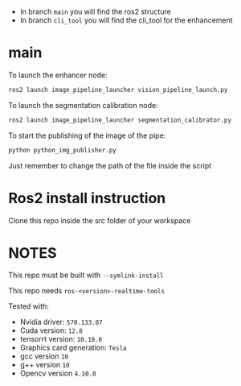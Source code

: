 - In branch `main` you will find the ros2 structure
- In branch `cli_tool` you will find the cli_tool for the enhancement
# main
To launch the enhancer node:
```bash
ros2 launch image_pipeline_launcher vision_pipeline_launch.py
```
To launch the segmentation calibration node:
```bash
ros2 launch image_pipeline_launcher segmentation_calibrator.py
```
To start the publishing of the image of the pipe:
```bash
python python_img_publisher.py
```
Just remember to change the path of the file inside the script

# Ros2 install instruction
Clone this repo inside the src folder of your workspace

# NOTES
This repo must be built with `--symlink-install`

This repo needs `ros-<version>-realtime-tools`

Tested with:
- Nvidia driver: `570.133.07`
- Cuda version: `12.8`
- tensorrt version: `10.10.0`
- Graphics card generation: `Tesla`
- gcc version `10`
- g++ version `10`
- Opencv version `4.10.0`
